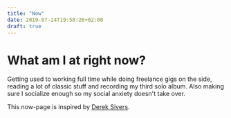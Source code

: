 ```yaml
---
title: "Now"
date: 2019-07-24T19:58:26+02:00
draft: true
---
```


# What am I at right now?

Getting used to working full time while doing freelance gigs on the side,
reading a lot of classic stuff and recording my third solo album. Also making sure I socialize
enough so my social anxiety doesn't take over.

This now-page is inspired by [Derek Sivers](https://sivers.org/now).
